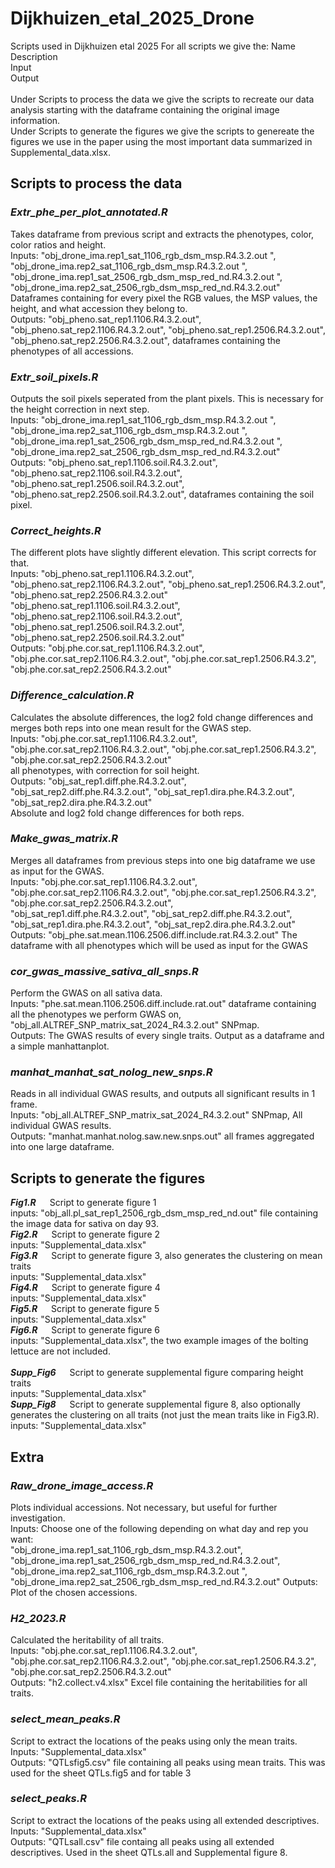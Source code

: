 # Dijkhuizen_etal_2025_Drone
Scripts used in Dijkhuizen etal 2025
For all scripts we give the:
Name<br>
Description<br>
Input<br>
Output<br>
<br>
Under Scripts to process the data we give the scripts to recreate our data analysis starting with the dataframe containing the original image information. <br>
Under Scripts to generate the figures we give the scripts to genereate the figures we use in the paper using the most important data summarized in Supplemental_data.xlsx. <br>

## Scripts to process the data
### *Extr_phe_per_plot_annotated.R*
Takes dataframe from previous script and extracts the phenotypes, color, color ratios and height.<br>
Inputs: "obj_drone_ima.rep1_sat_1106_rgb_dsm_msp.R4.3.2.out ", "obj_drone_ima.rep2_sat_1106_rgb_dsm_msp.R4.3.2.out ",<br> "obj_drone_ima.rep1_sat_2506_rgb_dsm_msp_red_nd.R4.3.2.out ", "obj_drone_ima.rep2_sat_2506_rgb_dsm_msp_red_nd.R4.3.2.out" <br>
Dataframes containing for every pixel the RGB values, the MSP values, the height, and what accession they belong to. <br>
Outputs: "obj_pheno.sat_rep1.1106.R4.3.2.out", "obj_pheno.sat_rep2.1106.R4.3.2.out", "obj_pheno.sat_rep1.2506.R4.3.2.out", "obj_pheno.sat_rep2.2506.R4.3.2.out", dataframes containing the phenotypes of all accessions.

### *Extr_soil_pixels.R*
Outputs the soil pixels seperated from the plant pixels. This is necessary for the height correction in next step. <br>
Inputs: "obj_drone_ima.rep1_sat_1106_rgb_dsm_msp.R4.3.2.out ", "obj_drone_ima.rep2_sat_1106_rgb_dsm_msp.R4.3.2.out ",<br> "obj_drone_ima.rep1_sat_2506_rgb_dsm_msp_red_nd.R4.3.2.out ", "obj_drone_ima.rep2_sat_2506_rgb_dsm_msp_red_nd.R4.3.2.out" <br>
Outputs: "obj_pheno.sat_rep1.1106.soil.R4.3.2.out", "obj_pheno.sat_rep2.1106.soil.R4.3.2.out", "obj_pheno.sat_rep1.2506.soil.R4.3.2.out", "obj_pheno.sat_rep2.2506.soil.R4.3.2.out", dataframes containing the soil pixel. <br>

### *Correct_heights.R*
The different plots have slightly different elevation. This script corrects for that. <br>
Inputs: "obj_pheno.sat_rep1.1106.R4.3.2.out", "obj_pheno.sat_rep2.1106.R4.3.2.out", "obj_pheno.sat_rep1.2506.R4.3.2.out", "obj_pheno.sat_rep2.2506.R4.3.2.out" <br>
"obj_pheno.sat_rep1.1106.soil.R4.3.2.out", "obj_pheno.sat_rep2.1106.soil.R4.3.2.out", "obj_pheno.sat_rep1.2506.soil.R4.3.2.out", "obj_pheno.sat_rep2.2506.soil.R4.3.2.out" <br>
Outputs: "obj.phe.cor.sat_rep1.1106.R4.3.2.out", "obj.phe.cor.sat_rep2.1106.R4.3.2.out", "obj.phe.cor.sat_rep1.2506.R4.3.2", "obj.phe.cor.sat_rep2.2506.R4.3.2.out"

### *Difference_calculation.R*
Calculates the absolute differences, the log2 fold change differences and merges both reps into one mean result for the GWAS step. <br>
Inputs: "obj.phe.cor.sat_rep1.1106.R4.3.2.out", "obj.phe.cor.sat_rep2.1106.R4.3.2.out", "obj.phe.cor.sat_rep1.2506.R4.3.2", "obj.phe.cor.sat_rep2.2506.R4.3.2.out" <br>
all phenotypes, with correction for soil height. <br>
Outputs: "obj_sat_rep1.diff.phe.R4.3.2.out", "obj_sat_rep2.diff.phe.R4.3.2.out", "obj_sat_rep1.dira.phe.R4.3.2.out", "obj_sat_rep2.dira.phe.R4.3.2.out" <br>
Absolute and log2 fold change differences for both reps.

### *Make_gwas_matrix.R*
Merges all dataframes from previous steps into one big dataframe we use as input for the GWAS. <br>
Inputs: "obj.phe.cor.sat_rep1.1106.R4.3.2.out", "obj.phe.cor.sat_rep2.1106.R4.3.2.out", "obj.phe.cor.sat_rep1.2506.R4.3.2", "obj.phe.cor.sat_rep2.2506.R4.3.2.out",<br>
"obj_sat_rep1.diff.phe.R4.3.2.out", "obj_sat_rep2.diff.phe.R4.3.2.out", "obj_sat_rep1.dira.phe.R4.3.2.out", "obj_sat_rep2.dira.phe.R4.3.2.out" <br>
Outputs: "obj_phe.sat.mean.1106.2506.diff.include.rat.R4.3.2.out" The dataframe with all phenotypes which will be used as input for the GWAS <br>

### *cor_gwas_massive_sativa_all_snps.R*
Perform the GWAS on all sativa data.<br>
Inputs: "phe.sat.mean.1106.2506.diff.include.rat.out" dataframe containing all the phenotypes we perform GWAS on, "obj_all.ALTREF_SNP_matrix_sat_2024_R4.3.2.out" SNPmap. <br>
Outputs: The GWAS results of every single traits. Output as a dataframe and a simple manhattanplot.

### *manhat_manhat_sat_nolog_new_snps.R* 
Reads in all individual GWAS results, and outputs all significant results in 1 frame. <br>
Inputs: "obj_all.ALTREF_SNP_matrix_sat_2024_R4.3.2.out" SNPmap, All individual GWAS results. <br>
Outputs: "manhat.manhat.nolog.saw.new.snps.out" all frames aggregated into one large dataframe.

## Scripts to generate the figures
***Fig1.R*** &emsp; Script to generate figure 1<br>
inputs: "obj_all.pl_sat_rep1_2506_rgb_dsm_msp_red_nd.out" file containing the image data for sativa on day 93.<br>
***Fig2.R*** &emsp; Script to generate figure 2<br>
inputs: "Supplemental_data.xlsx" <br>
***Fig3.R*** &emsp; Script to generate figure 3, also generates the clustering on mean traits<br>
inputs: "Supplemental_data.xlsx" <br>
***Fig4.R*** &emsp; Script to generate figure 4<br>
inputs: "Supplemental_data.xlsx" <br>
***Fig5.R*** &emsp; Script to generate figure 5<br>
inputs: "Supplemental_data.xlsx" <br>
***Fig6.R*** &emsp; Script to generate figure 6<br>
inputs: "Supplemental_data.xlsx", the two example images of the bolting lettuce are not included. <br>
<br>
***Supp_Fig6*** &emsp; Script to generate supplemental figure comparing height traits<br>
inputs: "Supplemental_data.xlsx" <br>
***Supp_Fig8*** &emsp; Script to generate supplemental figure 8, also optionally generates the clustering on all traits (not just the mean traits like in Fig3.R). <br>
inputs: "Supplemental_data.xlsx" <br>

## Extra
### *Raw_drone_image_access.R*
Plots individual accessions. Not necessary, but useful for further investigation. <br>
Inputs: Choose one of the following depending on what day and rep you want: <br>
"obj_drone_ima.rep1_sat_1106_rgb_dsm_msp.R4.3.2.out", "obj_drone_ima.rep1_sat_2506_rgb_dsm_msp_red_nd.R4.3.2.out", "obj_drone_ima.rep2_sat_1106_rgb_dsm_msp.R4.3.2.out ", "obj_drone_ima.rep2_sat_2506_rgb_dsm_msp_red_nd.R4.3.2.out"
Outputs: Plot of the chosen accessions.

### *H2_2023.R*
Calculated the heritability of all traits. <br>
Inputs: "obj.phe.cor.sat_rep1.1106.R4.3.2.out", "obj.phe.cor.sat_rep2.1106.R4.3.2.out", "obj.phe.cor.sat_rep1.2506.R4.3.2", "obj.phe.cor.sat_rep2.2506.R4.3.2.out"<br>
Outputs: "h2.collect.v4.xlsx" Excel file containing the heritabilities for all traits.

### *select_mean_peaks.R*
Script to extract the locations of the peaks using only the mean traits.<br>
Inputs: "Supplemental_data.xlsx" <br>
Outputs: "QTLsfig5.csv" file containing all peaks using mean traits. This was used for the sheet QTLs.fig5 and for table 3

### *select_peaks.R*
Script to extract the locations of the peaks using all extended descriptives. <br>
Inputs: "Supplemental_data.xlsx" <br>
Outputs: "QTLsall.csv" file containg all peaks using all extended descriptives. Used in the sheet QTLs.all and Supplemental figure 8.



